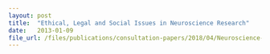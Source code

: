 ```yaml
---
layout: post
title:  "Ethical, Legal and Social Issues in Neuroscience Research"
date:   2013-01-09
file_url: /files/publications/consultation-papers/2018/04/Neuroscience-CP.pdf
---
```

